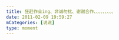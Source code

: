 ```yaml
---
title: 狂赶作业ing、非诚勿扰、谢谢合作、、、、、、、、、
date: 2011-02-09 19:59:27
mCategories: [说说]
type: moment
---
```


